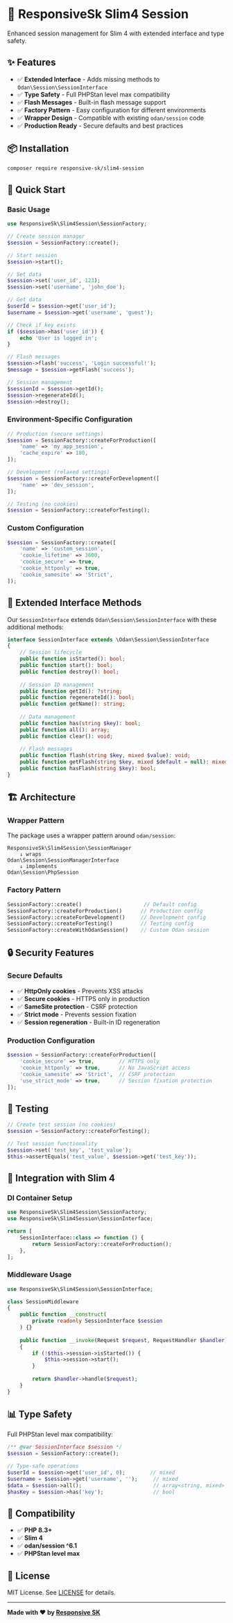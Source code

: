 # 🔐 ResponsiveSk Slim4 Session

Enhanced session management for Slim 4 with extended interface and type safety.

## ✨ **Features**

- ✅ **Extended Interface** - Adds missing methods to `Odan\Session\SessionInterface`
- ✅ **Type Safety** - Full PHPStan level max compatibility
- ✅ **Flash Messages** - Built-in flash message support
- ✅ **Factory Pattern** - Easy configuration for different environments
- ✅ **Wrapper Design** - Compatible with existing `odan/session` code
- ✅ **Production Ready** - Secure defaults and best practices

## 📦 **Installation**

```bash
composer require responsive-sk/slim4-session
```

## 🚀 **Quick Start**

### **Basic Usage**

```php
use ResponsiveSk\Slim4Session\SessionFactory;

// Create session manager
$session = SessionFactory::create();

// Start session
$session->start();

// Set data
$session->set('user_id', 123);
$session->set('username', 'john_doe');

// Get data
$userId = $session->get('user_id');
$username = $session->get('username', 'guest');

// Check if key exists
if ($session->has('user_id')) {
    echo 'User is logged in';
}

// Flash messages
$session->flash('success', 'Login successful!');
$message = $session->getFlash('success');

// Session management
$sessionId = $session->getId();
$session->regenerateId();
$session->destroy();
```

### **Environment-Specific Configuration**

```php
// Production (secure settings)
$session = SessionFactory::createForProduction([
    'name' => 'my_app_session',
    'cache_expire' => 180,
]);

// Development (relaxed settings)
$session = SessionFactory::createForDevelopment([
    'name' => 'dev_session',
]);

// Testing (no cookies)
$session = SessionFactory::createForTesting();
```

### **Custom Configuration**

```php
$session = SessionFactory::create([
    'name' => 'custom_session',
    'cookie_lifetime' => 3600,
    'cookie_secure' => true,
    'cookie_httponly' => true,
    'cookie_samesite' => 'Strict',
]);
```

## 🔧 **Extended Interface Methods**

Our `SessionInterface` extends `Odan\Session\SessionInterface` with these additional methods:

```php
interface SessionInterface extends \Odan\Session\SessionInterface
{
    // Session lifecycle
    public function isStarted(): bool;
    public function start(): bool;
    public function destroy(): bool;
    
    // Session ID management
    public function getId(): ?string;
    public function regenerateId(): bool;
    public function getName(): string;
    
    // Data management
    public function has(string $key): bool;
    public function all(): array;
    public function clear(): void;
    
    // Flash messages
    public function flash(string $key, mixed $value): void;
    public function getFlash(string $key, mixed $default = null): mixed;
    public function hasFlash(string $key): bool;
}
```

## 🏗️ **Architecture**

### **Wrapper Pattern**

The package uses a wrapper pattern around `odan/session`:

```
ResponsiveSk\Slim4Session\SessionManager
    ↓ wraps
Odan\Session\SessionManagerInterface
    ↓ implements
Odan\Session\PhpSession
```

### **Factory Pattern**

```php
SessionFactory::create()                    // Default config
SessionFactory::createForProduction()      // Production config
SessionFactory::createForDevelopment()     // Development config
SessionFactory::createForTesting()         // Testing config
SessionFactory::createWithOdanSession()    // Custom Odan session
```

## 🔒 **Security Features**

### **Secure Defaults**

- ✅ **HttpOnly cookies** - Prevents XSS attacks
- ✅ **Secure cookies** - HTTPS only in production
- ✅ **SameSite protection** - CSRF protection
- ✅ **Strict mode** - Prevents session fixation
- ✅ **Session regeneration** - Built-in ID regeneration

### **Production Configuration**

```php
$session = SessionFactory::createForProduction([
    'cookie_secure' => true,        // HTTPS only
    'cookie_httponly' => true,      // No JavaScript access
    'cookie_samesite' => 'Strict',  // CSRF protection
    'use_strict_mode' => true,      // Session fixation protection
]);
```

## 🧪 **Testing**

```php
// Create test session (no cookies)
$session = SessionFactory::createForTesting();

// Test session functionality
$session->set('test_key', 'test_value');
$this->assertEquals('test_value', $session->get('test_key'));
```

## 🎯 **Integration with Slim 4**

### **DI Container Setup**

```php
use ResponsiveSk\Slim4Session\SessionFactory;
use ResponsiveSk\Slim4Session\SessionInterface;

return [
    SessionInterface::class => function () {
        return SessionFactory::createForProduction();
    },
];
```

### **Middleware Usage**

```php
use ResponsiveSk\Slim4Session\SessionInterface;

class SessionMiddleware
{
    public function __construct(
        private readonly SessionInterface $session
    ) {}
    
    public function __invoke(Request $request, RequestHandler $handler): Response
    {
        if (!$this->session->isStarted()) {
            $this->session->start();
        }
        
        return $handler->handle($request);
    }
}
```

## 📊 **Type Safety**

Full PHPStan level max compatibility:

```php
/** @var SessionInterface $session */
$session = SessionFactory::create();

// Type-safe operations
$userId = $session->get('user_id', 0);        // mixed
$username = $session->get('username', '');     // mixed
$data = $session->all();                       // array<string, mixed>
$hasKey = $session->has('key');                // bool
```

## 🤝 **Compatibility**

- ✅ **PHP 8.3+**
- ✅ **Slim 4**
- ✅ **odan/session ^6.1**
- ✅ **PHPStan level max**

## 📄 **License**

MIT License. See [LICENSE](LICENSE) for details.

---

**Made with ❤️ by [Responsive SK](https://responsive.sk)**
